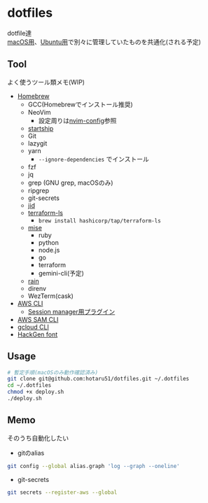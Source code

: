 # dotfiles

dotfile達  
[macOS用](https://github.com/hotaru51/macos-dotfiles)、[Ubuntu用](https://github.com/hotaru51/ubuntu-dotfiles)で別々に管理していたものを共通化(される予定)

## Tool

よく使うツール類メモ(WIP)

* [Homebrew](https://brew.sh/)
    * GCC(Homebrewでインストール推奨)
    * NeoVim
        * 設定周りは[nvim-config](https://github.com/hotaru51/nvim-config)参照
    * [startship](https://starship.rs/)
    * Git
    * lazygit
    * yarn
        * `--ignore-dependencies` でインストール
    * fzf
    * jq
    * grep (GNU grep, macOSのみ)
    * ripgrep
    * git-secrets
    * [jid](https://github.com/simeji/jid)
    * [terraform-ls](https://github.com/hashicorp/terraform-ls)
        * `brew install hashicorp/tap/terraform-ls`
    * [mise](https://github.com/jdx/mise)
        * ruby
        * python
        * node.js
        * go
        * terraform
        * gemini-cli(予定)
    * [rain](https://github.com/aws-cloudformation/rain)
    * direnv
    * WezTerm(cask)
* [AWS CLI](https://docs.aws.amazon.com/ja_jp/cli/latest/userguide/getting-started-install.html)
    * [Session manager用プラグイン](https://docs.aws.amazon.com/ja_jp/systems-manager/latest/userguide/session-manager-working-with-install-plugin.html)
* [AWS SAM CLI](https://docs.aws.amazon.com/ja_jp/serverless-application-model/latest/developerguide/install-sam-cli.html)
* [gcloud CLI](https://cloud.google.com/sdk/docs/install)
* [HackGen font](https://github.com/yuru7/HackGen)

## Usage

```sh
# 暫定手順(macOSのみ動作確認済み)
git clone git@github.com:hotaru51/dotfiles.git ~/.dotfiles
cd ~/.dotfiles
chmod +x deploy.sh
./deploy.sh
```

## Memo

そのうち自動化したい

* gitのalias

```sh
git config --global alias.graph 'log --graph --oneline'
```

* git-secrets

```sh
git secrets --register-aws --global
```
